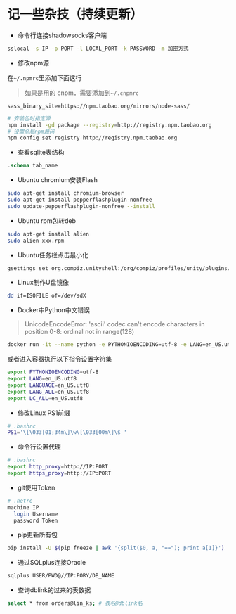 # 记一些杂技（持续更新）

- 命令行连接shadowsocks客户端

```bash
sslocal -s IP -p PORT -l LOCAL_PORT -k PASSWORD -m 加密方式
```

- 修改npm源

在`~/.npmrc`里添加下面这行

> 如果是用的 cnpm，需要添加到`~/.cnpmrc`
```test
sass_binary_site=https://npm.taobao.org/mirrors/node-sass/
```

```bash
# 安装包时指定源
npm install -gd package --registry=http://registry.npm.taobao.org
# 设置全局npm源码
npm config set registry http://registry.npm.taobao.org
```

- 查看sqlite表结构

```sql
.schema tab_name
```

- Ubuntu chromium安装Flash

```bash
sudo apt-get install chromium-browser
sudo apt-get install pepperflashplugin-nonfree
sudo update-pepperflashplugin-nonfree --install
```

- Ubuntu rpm包转deb

```bash
sudo apt-get install alien
sudo alien xxx.rpm
```

- Ubuntu任务栏点击最小化

```bash
gsettings set org.compiz.unityshell:/org/compiz/profiles/unity/plugins/unityshell/ launcher-minimize-window true
```

- Linux制作U盘镜像

```bash
dd if=ISOFILE of=/dev/sdX
```

- Docker中Python中文错误

> UnicodeEncodeError: 'ascii' codec can't encode characters in position 0-8: ordinal not in range(128)

```bash
docker run -it --name python -e PYTHONIOENCODING=utf-8 -e LANG=en_US.utf8 -e LANGUAGE=en_US.utf8 -e LANG_ALL=en_US.utf8 -e LC_ALL=en_US.utf8 centos /bin/bash
```

或者进入容器执行以下指令设置字符集

```bash
export PYTHONIOENCODING=utf-8
export LANG=en_US.utf8
export LANGUAGE=en_US.utf8
export LANG_ALL=en_US.utf8
export LC_ALL=en_US.utf8
```

- 修改Linux PS1前缀

```bash
# .bashrc
PS1='\[\033[01;34m\]\w\[\033[00m\]\$ '
```

- 命令行设置代理

```bash
# .bashrc
export http_proxy=http://IP:PORT
export https_proxy=http://IP:PORT
```

- git使用Token

```bash
# .netrc 
machine IP
  login Username
  password Token
```

- pip更新所有包

```bash
pip install -U $(pip freeze | awk '{split($0, a, "=="); print a[1]}')
```

- 通过SQLplus连接Oracle

```bash
sqlplus USER/PWD@//IP:PORY/DB_NAME
```

- 查询dblink的过来的表数据

```bash
select * from orders@lin_ks; # 表名@dblink名  
```
